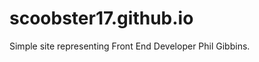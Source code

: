 scoobster17.github.io
=====================

Simple site representing Front End Developer Phil Gibbins.
